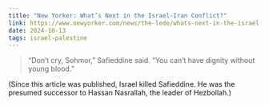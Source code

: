 ```yaml
---
title: "New Yorker: What’s Next in the Israel-Iran Conflict?"
link: https://www.newyorker.com/news/the-lede/whats-next-in-the-israel-iran-conflict
date: 2024-10-13
tags: israel-palestine
---
```


> “Don’t cry, Sohmor,” Safieddine said. “You can’t have dignity without young blood.”

(Since this article was published, Israel killed Safieddine. He was the presumed successor to Hassan Nasrallah, the leader of Hezbollah.)
